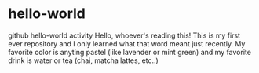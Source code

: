 # hello-world
github hello-world activity
Hello, whoever's reading this!
This is my first ever repository and I only learned what that word meant just recently. 
My favorite color is anyting pastel (like lavender or mint green) and my favorite drink is water or tea (chai, matcha lattes, etc..)

